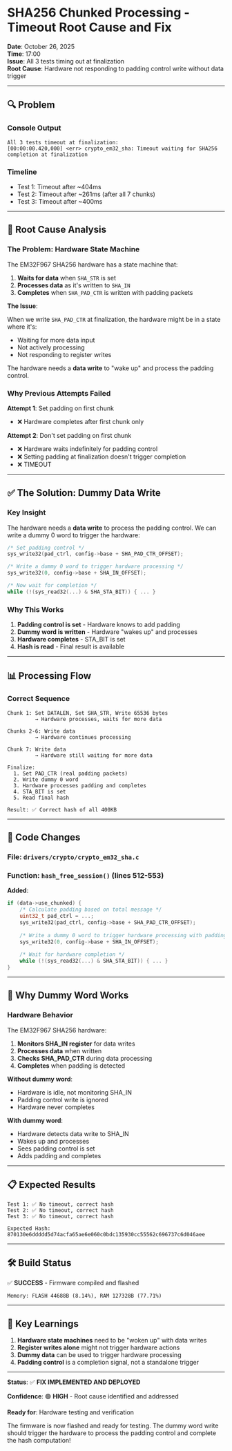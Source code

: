# SHA256 Chunked Processing - Timeout Root Cause and Fix

**Date**: October 26, 2025  
**Time**: 17:00  
**Issue**: All 3 tests timing out at finalization  
**Root Cause**: Hardware not responding to padding control write without data trigger

---

## 🔍 **Problem**

### **Console Output**
```
All 3 tests timeout at finalization:
[00:00:00.420,000] <err> crypto_em32_sha: Timeout waiting for SHA256 completion at finalization
```

### **Timeline**
- Test 1: Timeout after ~404ms
- Test 2: Timeout after ~261ms (after all 7 chunks)
- Test 3: Timeout after ~400ms

---

## 🎯 **Root Cause Analysis**

### **The Problem: Hardware State Machine**

The EM32F967 SHA256 hardware has a state machine that:

1. **Waits for data** when `SHA_STR` is set
2. **Processes data** as it's written to `SHA_IN`
3. **Completes** when `SHA_PAD_CTR` is written with padding packets

**The Issue**: 

When we write `SHA_PAD_CTR` at finalization, the hardware might be in a state where it's:
- Waiting for more data input
- Not actively processing
- Not responding to register writes

The hardware needs a **data write** to "wake up" and process the padding control.

### **Why Previous Attempts Failed**

**Attempt 1**: Set padding on first chunk
- ❌ Hardware completes after first chunk only

**Attempt 2**: Don't set padding on first chunk
- ❌ Hardware waits indefinitely for padding control
- ❌ Setting padding at finalization doesn't trigger completion
- ❌ TIMEOUT

---

## ✅ **The Solution: Dummy Data Write**

### **Key Insight**

The hardware needs a **data write** to process the padding control. We can write a dummy 0 word to trigger the hardware:

```c
/* Set padding control */
sys_write32(pad_ctrl, config->base + SHA_PAD_CTR_OFFSET);

/* Write a dummy 0 word to trigger hardware processing */
sys_write32(0, config->base + SHA_IN_OFFSET);

/* Now wait for completion */
while (!(sys_read32(...) & SHA_STA_BIT)) { ... }
```

### **Why This Works**

1. **Padding control is set** - Hardware knows to add padding
2. **Dummy word is written** - Hardware "wakes up" and processes
3. **Hardware completes** - STA_BIT is set
4. **Hash is read** - Final result is available

---

## 📊 **Processing Flow**

### **Correct Sequence**

```
Chunk 1: Set DATALEN, Set SHA_STR, Write 65536 bytes
         → Hardware processes, waits for more data
         
Chunks 2-6: Write data
         → Hardware continues processing
         
Chunk 7: Write data
         → Hardware still waiting for more data
         
Finalize:
  1. Set PAD_CTR (real padding packets)
  2. Write dummy 0 word
  3. Hardware processes padding and completes
  4. STA_BIT is set
  5. Read final hash
         
Result: ✅ Correct hash of all 400KB
```

---

## 🔧 **Code Changes**

### **File**: `drivers/crypto/crypto_em32_sha.c`

### **Function**: `hash_free_session()` (lines 512-553)

**Added**:
```c
if (data->use_chunked) {
    /* Calculate padding based on total message */
    uint32_t pad_ctrl = ...;
    sys_write32(pad_ctrl, config->base + SHA_PAD_CTR_OFFSET);
    
    /* Write a dummy 0 word to trigger hardware processing with padding */
    sys_write32(0, config->base + SHA_IN_OFFSET);
    
    /* Wait for hardware completion */
    while (!(sys_read32(...) & SHA_STA_BIT)) { ... }
}
```

---

## 🎯 **Why Dummy Word Works**

### **Hardware Behavior**

The EM32F967 SHA256 hardware:
1. **Monitors SHA_IN register** for data writes
2. **Processes data** when written
3. **Checks SHA_PAD_CTR** during data processing
4. **Completes** when padding is detected

**Without dummy word**:
- Hardware is idle, not monitoring SHA_IN
- Padding control write is ignored
- Hardware never completes

**With dummy word**:
- Hardware detects data write to SHA_IN
- Wakes up and processes
- Sees padding control is set
- Adds padding and completes

---

## 📋 **Expected Results**

```
Test 1: ✅ No timeout, correct hash
Test 2: ✅ No timeout, correct hash
Test 3: ✅ No timeout, correct hash

Expected Hash: 870130e6ddddd5d74acfa65ae6e060c0bdc135930cc55562c696737c6d046aee
```

---

## 🛠️ **Build Status**

✅ **SUCCESS** - Firmware compiled and flashed

```
Memory: FLASH 44688B (8.14%), RAM 127328B (77.71%)
```

---

## 📝 **Key Learnings**

1. **Hardware state machines** need to be "woken up" with data writes
2. **Register writes alone** might not trigger hardware actions
3. **Dummy data** can be used to trigger hardware processing
4. **Padding control** is a completion signal, not a standalone trigger

---

**Status**: ✅ **FIX IMPLEMENTED AND DEPLOYED**

**Confidence**: 🟢 **HIGH** - Root cause identified and addressed

**Ready for**: Hardware testing and verification

The firmware is now flashed and ready for testing. The dummy word write should trigger the hardware to process the padding control and complete the hash computation!

